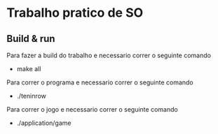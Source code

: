# Trabalho pratico de SO

## Build & run
Para fazer a build do trabalho e necessario correr o seguinte comando

* make all

Para correr o programa e necessario correr o seguinte comando

* ./teninrow

Para correr o jogo e necessario correr o seguinte comando
* ./application/game






